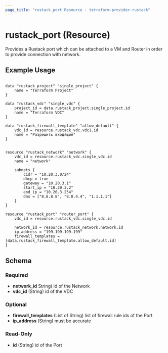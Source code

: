 ```yaml
---
page_title: "rustack_port Resource - terraform-provider-rustack"
---
```

# rustack_port (Resource)

Provides a Rustack port which can be attached to a VM and Router in order to provide connection with network.

## Example Usage

```hcl

data "rustack_project" "single_project" {
    name = "Terraform Project"
}

data "rustack_vdc" "single_vdc" {
    project_id = data.rustack_project.single_project.id
    name = "Terraform VDC"
}

data "rustack_firewall_template" "allow_default" {
    vdc_id = resource.rustack_vdc.vdc1.id
    name = "Разрешить входящие"
}


resource "rustack_network" "network" {
    vdc_id = resource.rustack_vdc.single_vdc.id
    name = "network"

    subnets {
        cidr = "10.20.3.0/24"
        dhcp = true
        gateway = "10.20.3.1"
        start_ip = "10.20.3.2"
        end_ip = "10.20.3.254"
        dns = ["8.8.8.8", "8.8.4.4", "1.1.1.1"]
    }
}

resource "rustack_port" "router_port" {
    vdc_id = resource.rustack_vdc.single_vdc.id

    network_id = resource.rustack_network.network.id
    ip_address = "199.199.199.199"
    firewall_templates = [data.rustack_firewall_template.allow_default.id]
}
```

## Schema

### Required

- **network_id** String) id of the Network
- **vdc_id** (String) id of the VDC

### Optional

- **firewall_templates** (List of String) list of firewall rule ids of the Port
- **ip_address** (String) must be accurate

### Read-Only

- **id** (String) id of the Port
